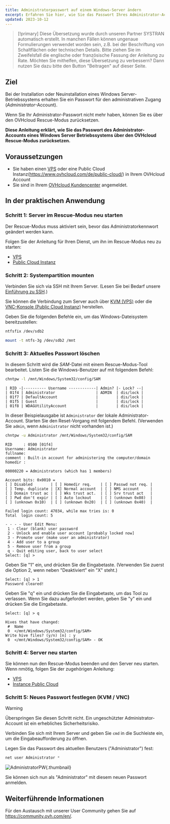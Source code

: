 ```yaml
---
title: Administratorpasswort auf einem Windows-Server ändern
excerpt: Erfahren Sie hier, wie Sie das Passwort Ihres Administrator-Accounts von Windows auf einem VPS oder einer Public Cloud Instanz mithilfe des OVHcloud Rescue-Modus  zurücksetzen
updated: 2023-10-12
---
```


> [!primary]
> Diese Übersetzung wurde durch unseren Partner SYSTRAN automatisch erstellt. In manchen Fällen können ungenaue Formulierungen verwendet worden sein, z.B. bei der Beschriftung von Schaltflächen oder technischen Details. Bitte ziehen Sie im Zweifelsfall die englische oder französische Fassung der Anleitung zu Rate. Möchten Sie mithelfen, diese Übersetzung zu verbessern? Dann nutzen Sie dazu bitte den Button "Beitragen" auf dieser Seite.
>

## Ziel

Bei der Installation oder Neuinstallation eines Windows Server-Betriebssystems erhalten Sie ein Passwort für den administrativen Zugang (*Administrator*-Account).

Wenn Sie Ihr Administrator-Passwort nicht mehr haben, können Sie es über den OVHcloud Rescue-Modus zurücksetzen.

**Diese Anleitung erklärt, wie Sie das Passwort des Administrator-Accounts eines Windows Server Betriebssystems über den OVHcloud Rescue-Modus zurücksetzen.**

## Voraussetzungen

- Sie haben einen [VPS](https://www.ovhcloud.com/de/vps/) oder eine Public Cloud Instanz(https://www.ovhcloud.com/de/public-cloud/) in Ihrem OVHcloud Account
- Sie sind in Ihrem [OVHcloud Kundencenter](https://www.ovh.com/auth/?action=gotomanager&from=https://www.ovh.de/&ovhSubsidiary=de) angemeldet.

## In der praktischen Anwendung

### Schritt 1: Server im Rescue-Modus neu starten

Der Rescue-Modus muss aktiviert sein, bevor das Administratorkennwort geändert werden kann.

Folgen Sie der Anleitung für Ihren Dienst, um ihn im Rescue-Modus neu zu starten:

- [VPS](rescue1.)
- [Public Cloud Instanz](put_an_instance_in_rescue_mode1.)

### Schritt 2: Systempartition mounten

Verbinden Sie sich via SSH mit Ihrem Server. (Lesen Sie bei Bedarf unsere [Einführung zu SSH](ssh_introduction1.).)

Sie können die Verbindung zum Server auch über [KVM (VPS)](using_kvm_for_vps1.) oder die [VNC-Konsole (Public Cloud Instanz)](first_steps_with_public_cloud_instance#accessvnc.) herstellen.

Geben Sie die folgenden Befehle ein, um das Windows-Dateisystem bereitzustellen:

```bash
ntfsfix /dev/sdb2
```

```bash
mount -t ntfs-3g /dev/sdb2 /mnt
```

### Schritt 3: Aktuelles Passwort löschen

In diesem Schritt wird die *SAM*-Datei mit einem Rescue-Modus-Tool bearbeitet. Listen Sie die Windows-Benutzer auf mit folgendem Befehl:

```bash
chntpw -l /mnt/Windows/System32/config/SAM
```

```text
| RID -|---------- Username ------------| Admin? |- Lock? --|
| 01f4 | Administrator                  | ADMIN  | dis/lock |
| 01f7 | DefaultAccount                 |        | dis/lock |
| 01f5 | Guest                          |        | dis/lock |
| 01f8 | WDAGUtilityAccount             |        | dis/lock |
```

In dieser Beispielausgabe ist `Administrator` der lokale Administrator-Account. Starten Sie den Reset-Vorgang mit folgendem Befehl. (Verwenden Sie `admin`, wenn `Administrator` nicht vorhanden ist.)

```bash
chntpw -u Administrator /mnt/Windows/System32/config/SAM
```

```text
RID     : 0500 [01f4]
Username: Administrator
fullname:
comment : Built-in account for administering the computer/domain
homedir :

00000220 = Administrators (which has 1 members)

Account bits: 0x0010 =
[ ] Disabled        | [ ] Homedir req.    | [ ] Passwd not req. |
[ ] Temp. duplicate | [X] Normal account  | [ ] NMS account     |
[ ] Domain trust ac | [ ] Wks trust act.  | [ ] Srv trust act   |
[ ] Pwd don't expir | [ ] Auto lockout    | [ ] (unknown 0x08)  |
[ ] (unknown 0x10)  | [ ] (unknown 0x20)  | [ ] (unknown 0x40)  |

Failed login count: 47034, while max tries is: 0
Total  login count: 5

- - - - User Edit Menu:
 1 - Clear (blank) user password
 2 - Unlock and enable user account [probably locked now]
 3 - Promote user (make user an administrator)
 4 - Add user to a group
 5 - Remove user from a group
 q - Quit editing user, back to user select
Select: [q] >
```

Geben Sie "1" ein, und drücken Sie die Eingabetaste. (Verwenden Sie zuerst die Option 2, wenn neben "Deaktiviert" ein "X" steht.)

```text
Select: [q] > 1
Password cleared!
```

Geben Sie "q" ein und drücken Sie die Eingabetaste, um das Tool zu verlassen. Wenn Sie dazu aufgefordert werden, geben Sie "y" ein und drücken Sie die Eingabetaste.

```text
Select: [q] > q
 
Hives that have changed:
 #  Name
 0  </mnt/Windows/System32/config/SAM>
Write hive files? (y/n) [n] : y
 0  </mnt/Windows/System32/config/SAM> - OK
```

### Schritt 4: Server neu starten

Sie können nun den Rescue-Modus beenden und den Server neu starten. Wenn nmötig, folgen Sie der zugehörigen Anleitung:

- [VPS](rescue1.)
- [Instance Public Cloud](put_an_instance_in_rescue_mode1.)

### Schritt 5: Neues Passwort festlegen (KVM / VNC)

> [!warning]
>
> Überspringen Sie diesen Schritt nicht. Ein ungeschützter Administrator-Account ist ein erhebliches Sicherheitsrisiko.
>

Verbinden Sie sich mit Ihrem Server und geben Sie `cmd` in die Suchleiste ein, um die Eingabeaufforderung zu öffnen.

Legen Sie das Passwort des aktuellen Benutzers ("Administrator") fest:

```powershell
net user Administrator *
```

![AdministratorPW](adminpw_win.png){.thumbnail}

Sie können sich nun als "Administrator" mit diesem neuen Passwort anmelden.

## Weiterführende Informationen

Für den Austausch mit unserer User Community gehen Sie auf <https://community.ovh.com/en/>.
